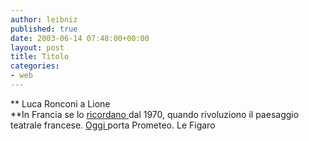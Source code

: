 ```yaml
---
author: leibniz
published: true
date: 2003-06-14 07:48:00+00:00
layout: post
title: Titolo
categories:
- web
---
```


 **   Luca Ronconi a Lione   
**In Francia se lo  [ ricordano ](http://www.lefigaro.fr/culture/20030613.FIG0794.html)dal 1970, quando rivoluziono il paesaggio teatrale francese.  [ Oggi ](http://www.nuits-de-fourviere.org/theatre.htm)porta Prometeo.
Le Figaro
